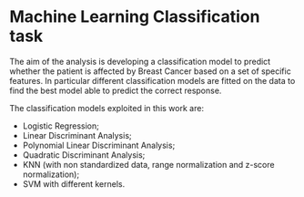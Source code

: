 # Machine Learning Classification task

The aim of the analysis is developing a classification model to predict whether the patient is affected by Breast Cancer based on a set of specific features.
In particular different classification models are fitted on the data to find the best model able to predict the correct response.

The classification models exploited in this work are:
- Logistic Regression;
- Linear Discriminant Analysis;
- Polynomial Linear Discriminant Analysis;
- Quadratic Discriminant Analysis;
- KNN (with non standardized data, range normalization and z-score normalization);
- SVM with different kernels.
